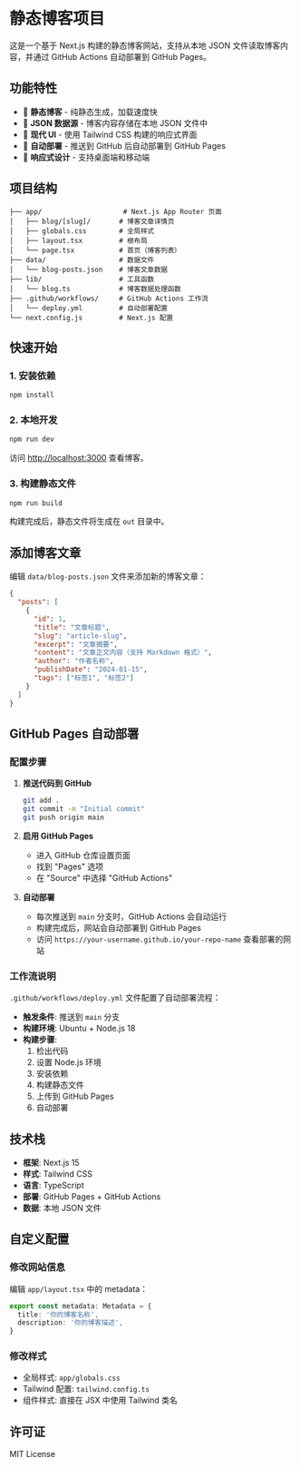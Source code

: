 # 静态博客项目

这是一个基于 Next.js 构建的静态博客网站，支持从本地 JSON 文件读取博客内容，并通过 GitHub Actions 自动部署到 GitHub Pages。

## 功能特性

- 📝 **静态博客** - 纯静态生成，加载速度快
- 📄 **JSON 数据源** - 博客内容存储在本地 JSON 文件中
- 🎨 **现代 UI** - 使用 Tailwind CSS 构建的响应式界面
- 🚀 **自动部署** - 推送到 GitHub 后自动部署到 GitHub Pages
- 📱 **响应式设计** - 支持桌面端和移动端

## 项目结构

```
├── app/                    # Next.js App Router 页面
│   ├── blog/[slug]/       # 博客文章详情页
│   ├── globals.css        # 全局样式
│   ├── layout.tsx         # 根布局
│   └── page.tsx           # 首页（博客列表）
├── data/                  # 数据文件
│   └── blog-posts.json    # 博客文章数据
├── lib/                   # 工具函数
│   └── blog.ts            # 博客数据处理函数
├── .github/workflows/     # GitHub Actions 工作流
│   └── deploy.yml         # 自动部署配置
└── next.config.js         # Next.js 配置
```

## 快速开始

### 1. 安装依赖

```bash
npm install
```

### 2. 本地开发

```bash
npm run dev
```

访问 [http://localhost:3000](http://localhost:3000) 查看博客。

### 3. 构建静态文件

```bash
npm run build
```

构建完成后，静态文件将生成在 `out` 目录中。

## 添加博客文章

编辑 `data/blog-posts.json` 文件来添加新的博客文章：

```json
{
  "posts": [
    {
      "id": 1,
      "title": "文章标题",
      "slug": "article-slug",
      "excerpt": "文章摘要",
      "content": "文章正文内容（支持 Markdown 格式）",
      "author": "作者名称",
      "publishDate": "2024-01-15",
      "tags": ["标签1", "标签2"]
    }
  ]
}
```

## GitHub Pages 自动部署

### 配置步骤

1. **推送代码到 GitHub**
   ```bash
   git add .
   git commit -m "Initial commit"
   git push origin main
   ```

2. **启用 GitHub Pages**
   - 进入 GitHub 仓库设置页面
   - 找到 "Pages" 选项
   - 在 "Source" 中选择 "GitHub Actions"

3. **自动部署**
   - 每次推送到 `main` 分支时，GitHub Actions 会自动运行
   - 构建完成后，网站会自动部署到 GitHub Pages
   - 访问 `https://your-username.github.io/your-repo-name` 查看部署的网站

### 工作流说明

`.github/workflows/deploy.yml` 文件配置了自动部署流程：

- **触发条件**: 推送到 `main` 分支
- **构建环境**: Ubuntu + Node.js 18
- **构建步骤**: 
  1. 检出代码
  2. 设置 Node.js 环境
  3. 安装依赖
  4. 构建静态文件
  5. 上传到 GitHub Pages
  6. 自动部署

## 技术栈

- **框架**: Next.js 15
- **样式**: Tailwind CSS
- **语言**: TypeScript
- **部署**: GitHub Pages + GitHub Actions
- **数据**: 本地 JSON 文件

## 自定义配置

### 修改网站信息

编辑 `app/layout.tsx` 中的 metadata：

```typescript
export const metadata: Metadata = {
  title: '你的博客名称',
  description: '你的博客描述',
}
```

### 修改样式

- 全局样式: `app/globals.css`
- Tailwind 配置: `tailwind.config.ts`
- 组件样式: 直接在 JSX 中使用 Tailwind 类名

## 许可证

MIT License